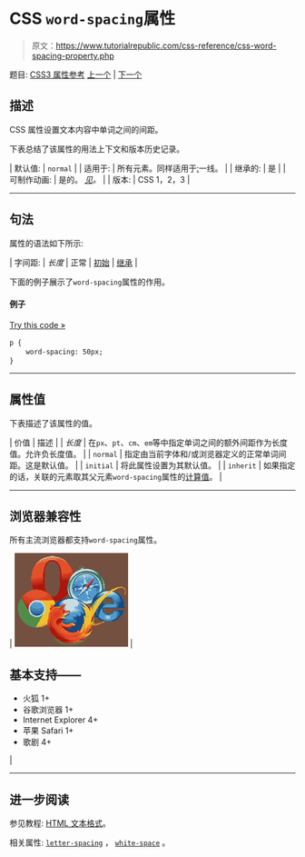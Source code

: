 # CSS `word-spacing`属性

> 原文：<https://www.tutorialrepublic.com/css-reference/css-word-spacing-property.php>

题目: [CSS3 属性参考](css3-properties.php) [上一个](css3-word-break-property.php) | [下一个](css3-word-wrap-property.php)

## 描述

CSS 属性设置文本内容中单词之间的间距。

下表总结了该属性的用法上下文和版本历史记录。

| 默认值: | `normal` |
| 适用于: | 所有元素。同样适用于[:](../css-tutorial/css-pseudo-elements.php#first-line)一线。 |
| 继承的: | 是 |
| 可制作动画: | 是的。 [*见*](css-animatable-properties.php)*。* |
| 版本: | CSS 1，2，3 |

* * *

## 句法

属性的语法如下所示:

| 字间距: | *长度* &#124; 正常 &#124; [初始](../definitions.php#initial) &#124; [继承](../definitions.php#inherit) |

下面的例子展示了`word-spacing`属性的作用。

#### 例子

[Try this code »](../codelab.php?topic=css&file=word-spacing-property "Try this code using online Editor")

```
p {
    word-spacing: 50px;
}
```

* * *

## 属性值

下表描述了该属性的值。

| 价值 | 描述 |
| *长度* | 在`px`、`pt`、`cm`、`em`等中指定单词之间的额外间距作为长度值。允许负长度值。 |
| `normal` | 指定由当前字体和/或浏览器定义的正常单词间距。这是默认值。 |
| `initial` | 将此属性设置为其默认值。 |
| `inherit` | 如果指定的话，关联的元素取其父元素`word-spacing`属性的[计算值](../definitions.php#computed-value)。 |

* * *

## 浏览器兼容性

所有主流浏览器都支持`word-spacing`属性。

| ![Browsers Icon](img/e9331123c77668c1832e541c2fca1002.png) | 

## 基本支持——

*   火狐 1+
*   谷歌浏览器 1+
*   Internet Explorer 4+
*   苹果 Safari 1+
*   歌剧 4+

 |

* * *

## 进一步阅读

参见教程: [HTML 文本格式](../html-tutorial/html-text-formatting.php)。

相关属性: [`letter-spacing`](css-letter-spacing-property.php) ， [`white-space`](css-white-space-property.php) 。